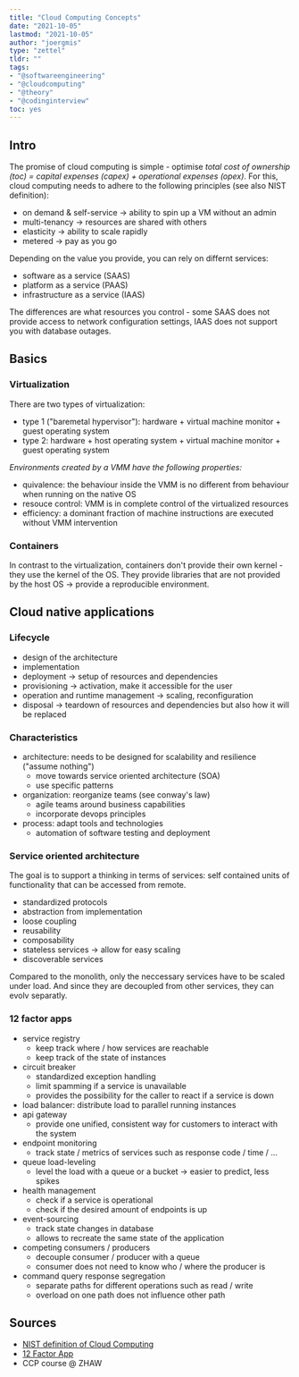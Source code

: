 ```yaml
---
title: "Cloud Computing Concepts"
date: "2021-10-05"
lastmod: "2021-10-05"
author: "joergmis"
type: "zettel"
tldr: ""
tags:
- "@softwareengineering"
- "@cloudcomputing"
- "@theory"
- "@codinginterview"
toc: yes
---
```


## Intro

The promise of cloud computing is simple - optimise *total cost of ownership (toc) = capital expenses (capex) + operational expenses (opex)*. For this, cloud computing needs to adhere to the following principles (see also NIST definition):

- on demand & self-service -> ability to spin up a VM without an admin
- multi-tenancy -> resources are shared with others
- elasticity -> ability to scale rapidly
- metered -> pay as you go

Depending on the value you provide, you can rely on differnt services:

- software as a service (SAAS)
- platform as a service (PAAS)
- infrastructure as a service (IAAS)

The differences are what resources you control - some SAAS does not provide access to network configuration settings, IAAS does not support you with database outages.

## Basics

### Virtualization

There are two types of virtualization:

- type 1 ("baremetal hypervisor"): hardware + virtual machine monitor + guest operating system
- type 2: hardware + host operating system + virtual machine monitor + guest operating system

*Environments created by a VMM have the following properties:*

- quivalence: the behaviour inside the VMM is no different from behaviour when running on the native OS
- resouce control: VMM is in complete control of the virtualized resources
- efficiency: a dominant fraction of machine instructions are executed without VMM intervention

### Containers

In contrast to the virtualization, containers don't provide their own kernel - they use the kernel of the OS. They provide libraries that are not provided by the host OS -> provide a reproducible environment.

## Cloud native applications

### Lifecycle

- design of the architecture
- implementation
- deployment -> setup of resources and dependencies
- provisioning -> activation, make it accessible for the user
- operation and runtime management -> scaling, reconfiguration
- disposal -> teardown of resources and dependencies but also how it will be replaced

### Characteristics

- architecture: needs to be designed for scalability and resilience ("assume nothing")
  - move towards service oriented architecture (SOA)
  - use specific patterns
- organization: reorganize teams (see conway's law)
  - agile teams around business capabilities
  - incorporate devops principles
- process: adapt tools and technologies
  - automation of software testing and deployment

### Service oriented architecture

The goal is to support a thinking in terms of services: self contained units of functionality that can be accessed from remote.

- standardized protocols
- abstraction from implementation
- loose coupling
- reusability
- composability
- stateless services -> allow for easy scaling
- discoverable services

Compared to the monolith, only the neccessary services have to be scaled under load. And since they are decoupled from other services, they can evolv separatly.

### 12 factor apps

- service registry
  - keep track where / how services are reachable
  - keep track of the state of instances
- circuit breaker
  - standardized exception handling
  - limit spamming if a service is unavailable
  - provides the possibility for the caller to react if a service is down
- load balancer: distribute load to parallel running instances
- api gateway
  - provide one unified, consistent way for customers to interact with the system
- endpoint monitoring
  - track state / metrics of services such as response code / time / ...
- queue load-leveling
  - level the load with a queue or a bucket -> easier to predict, less spikes
- health management
  - check if a service is operational
  - check if the desired amount of endpoints is up
- event-sourcing
  - track state changes in database
  - allows to recreate the same state of the application
- competing consumers / producers
  - decouple consumer / producer with a queue
  - consumer does not need to know who / where the producer is
- command query response segregation
  - separate paths for different operations such as read / write
  - overload on one path does not influence other path

## Sources

- [NIST definition of Cloud Computing](https://nvlpubs.nist.gov/nistpubs/Legacy/SP/nistspecialpublication800-145.pdf)
- [12 Factor App](https://12factor.net)
- CCP course @ ZHAW